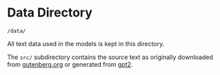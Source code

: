 # Data Directory

`/data/`

All text data used in the models is kept in this directory.

The `src/` subdirectory contains the source text as originally downloaded from
[gutenberg.org](https://gutenberg.org/) or generated from
[gpt2](https://huggingface.co/gpt2).

